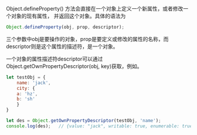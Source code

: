 Object.defineProperty() 方法会直接在一个对象上定义一个新属性，或者修改一个对象的现有属性， 并返回这个对象。具体的语法为
```javascript
Object.defineProperty(obj, prop, descriptor);
```
三个参数中obj是要操作的对象，prop是要定义或修改的属性的名称，而descriptor则是这个属性的描述符，是一个对象。

一个对象的属性描述符descriptor可以通过Object.getOwnPropertyDescriptor(obj, key)获取，例如。
```javascript
let testObj = {
    name: 'jack',
    city: {
	a: 'hz',
	b: 'sh'
    }
}

let des = Object.getOwnPropertyDescriptor(testObj, 'name');
console.log(des);	// {value: "jack", writable: true, enumerable: true, configurable: true}
```

















